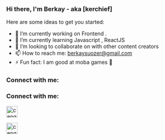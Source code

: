 ### Hi there, I'm Berkay - aka [kerchief]



Here are some ideas to get you started:

- 🔭 I’m currently working on Frontend .
- 🌱 I’m currently learning Javascript , ReactJS
- 👯 I’m looking to collaborate on  with other content creators
- 📫 How to reach me: berkaysuozer@gmail.com
- ⚡ Fun fact: I am good at moba games 🤣

### Connect with me:






<h3 align="left">Connect with me:</h3>
<p align="left">
<a href="https://www.linkedin.com/in/berkay-%C5%9Fu%C3%B6zer-4b3733183/" target="blank"><img align="center" src="https://velanovascular.com/wp-content/uploads/2020/06/LinkedIn.png" alt="cengizcmataraci" height="30" width="30" /></a>

<a href="https://instagram.com/berkaysuozer" target="blank"><img align="center" src="https://upload.wikimedia.org/wikipedia/commons/thumb/e/e7/Instagram_logo_2016.svg/1200px-Instagram_logo_2016.svg.png" alt="cengizcmataraci" height="30" width="30" /></a>
</p>
